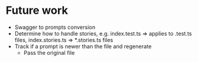 # Future work


- Swagger to prompts conversion
- Determine how to handle stories, e.g. index.test.ts => applies to .test.ts files, index.stories.ts => *.stories.ts files
- Track if a prompt is newer than the file and regenerate
  - Pass the original file
